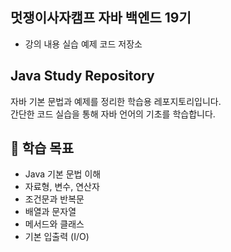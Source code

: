 ## 멋쟁이사자캠프 자바 백엔드 19기
- 강의 내용 실습 예제 코드 저장소

## Java Study Repository

자바 기본 문법과 예제를 정리한 학습용 레포지토리입니다.  
간단한 코드 실습을 통해 자바 언어의 기초를 학습합니다.

## 🚀 학습 목표
- Java 기본 문법 이해
- 자료형, 변수, 연산자
- 조건문과 반복문
- 배열과 문자열
- 메서드와 클래스
- 기본 입출력 (I/O)
